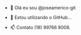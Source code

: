 - 👋 Olá eu sou @joseamerico-git
- 👀 Estou utilizando o GitHub...

- 📫 Contato (18) 99766 8008.

<!---
joseamerico-git/joseamerico-git is a ✨ special ✨ repository because its `README.md` (this file) appears on your GitHub profile.
You can click the Preview link to take a look at your changes.
--->
